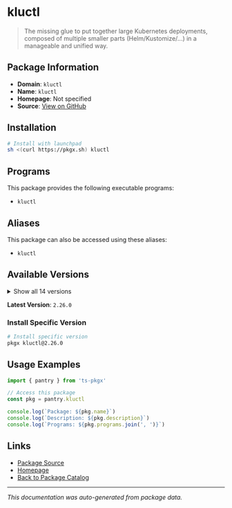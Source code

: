 # kluctl

> The missing glue to put together large Kubernetes deployments, composed of multiple smaller parts (Helm/Kustomize/...)  in a manageable and unified way.

## Package Information

- **Domain**: `kluctl`
- **Name**: `kluctl`
- **Homepage**: Not specified
- **Source**: [View on GitHub](https://github.com/pkgxdev/pantry/tree/main/projects/kluctl.io/package.yml)

## Installation

```bash
# Install with launchpad
sh <(curl https://pkgx.sh) kluctl
```

## Programs

This package provides the following executable programs:

- `kluctl`

## Aliases

This package can also be accessed using these aliases:

- `kluctl`

## Available Versions

<details>
<summary>Show all 14 versions</summary>

- `2.26.0`, `2.25.1`, `2.25.0`, `2.24.1`, `2.24.0`
- `2.23.5`, `2.23.4`, `2.23.3`, `2.23.2`, `2.23.1`
- `2.23.0`, `2.22.1`, `2.22.0`, `2.21.2`

</details>

**Latest Version**: `2.26.0`

### Install Specific Version

```bash
# Install specific version
pkgx kluctl@2.26.0
```

## Usage Examples

```typescript
import { pantry } from 'ts-pkgx'

// Access this package
const pkg = pantry.kluctl

console.log(`Package: ${pkg.name}`)
console.log(`Description: ${pkg.description}`)
console.log(`Programs: ${pkg.programs.join(', ')}`)
```

## Links

- [Package Source](https://github.com/pkgxdev/pantry/tree/main/projects/kluctl.io/package.yml)
- [Homepage](#)
- [Back to Package Catalog](../package-catalog.md)

---

*This documentation was auto-generated from package data.*
